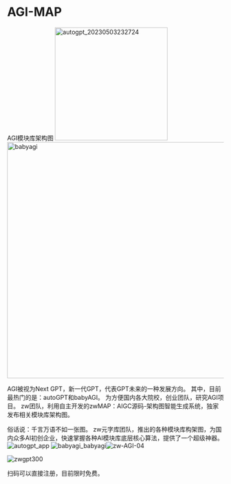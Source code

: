 # AGI-MAP
AGI模块库架构图
<img width="262" alt="autogpt_20230503232724" src="https://user-images.githubusercontent.com/11691791/236591404-11db1025-2bc8-46a4-a86e-32c867c10db1.png">
<img width="548" alt="babyagi" src="https://user-images.githubusercontent.com/11691791/236591407-891f5582-9fc5-423f-9be2-827216350a9e.png">

AGI被视为Next GPT，新一代GPT，代表GPT未来的一种发展方向。
其中，目前最热门的是：autoGPT和babyAGI。
为方便国内各大院校，创业团队，研究AGI项目。
zw团队，利用自主开发的zwMAP：AIGC源码-架构图智能生成系统，独家发布相关模块库架构图。

俗话说：千言万语不如一张图。
zw元字库团队，推出的各种模块库构架图，为国内众多AI初创企业，快速掌握各种AI模块库底层核心算法，提供了一个超级神器。
![autogpt_app](https://user-images.githubusercontent.com/11691791/236591588-3aaa6a6e-bbf5-42cd-84c3-a21f76e8f2a7.png)
![babyagi_babyagi](https://user-images.githubusercontent.com/11691791/236591602-629fc080-9620-4ad6-bbe8-f8467b4730d9.png)![zw-AGI-04](https://user-images.githubusercontent.com/11691791/236592097-aa079dc9-835b-4486-b8a6-a0190aa7a215.PNG)

![zwgpt300](https://user-images.githubusercontent.com/11691791/236592102-5cd8277b-d682-4e81-9c20-b266fc766d94.png)

扫码可以直接注册，目前限时免费。
